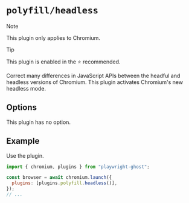 # `polyfill/headless`

> [!NOTE]
>
> This plugin only applies to Chromium.

> [!TIP]
>
> This plugin is enabled in the ⭐ recommended.

Correct many differences in JavaScript APIs between the headful and headless
versions of Chromium. This plugin activates Chromium's new headless mode.

## Options

This plugin has no option.

## Example

Use the plugin.

```javascript
import { chromium, plugins } from "playwright-ghost";

const browser = await chromium.launch({
  plugins: [plugins.polyfill.headless()],
});
// ...
```
